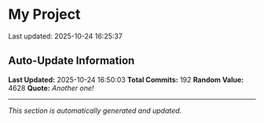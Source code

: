 # My Project


Last updated: 2025-10-24 16:25:37
































































































































































































## Auto-Update Information

**Last Updated:** 2025-10-24 16:50:03
**Total Commits:** 192
**Random Value:** 4628
**Quote:** _Another one!_

---
_This section is automatically generated and updated._